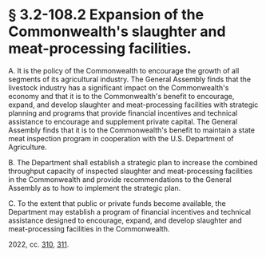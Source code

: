 # § 3.2-108.2 Expansion of the Commonwealth's slaughter and meat-processing facilities.

<p>A. It is the policy of the Commonwealth to encourage the growth of all segments of its agricultural industry. The General Assembly finds that the livestock industry has a significant impact on the Commonwealth's economy and that it is to the Commonwealth's benefit to encourage, expand, and develop slaughter and meat-processing facilities with strategic planning and programs that provide financial incentives and technical assistance to encourage and supplement private capital. The General Assembly finds that it is to the Commonwealth's benefit to maintain a state meat inspection program in cooperation with the U.S. Department of Agriculture.</p><p>B. The Department shall establish a strategic plan to increase the combined throughput capacity of inspected slaughter and meat-processing facilities in the Commonwealth and provide recommendations to the General Assembly as to how to implement the strategic plan.</p><p>C. To the extent that public or private funds become available, the Department may establish a program of financial incentives and technical assistance designed to encourage, expand, and develop slaughter and meat-processing facilities in the Commonwealth.</p><p>2022, cc. <a href='http://lis.virginia.gov/cgi-bin/legp604.exe?221+ful+CHAP0310'>310</a>, <a href='http://lis.virginia.gov/cgi-bin/legp604.exe?221+ful+CHAP0311'>311</a>.</p>